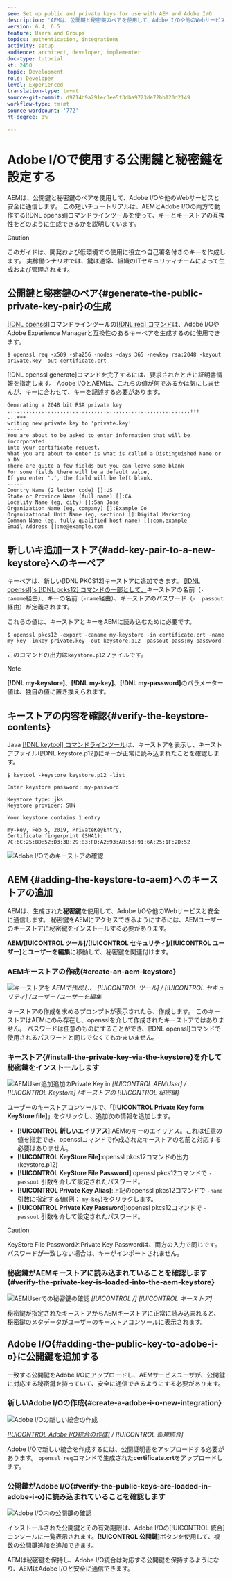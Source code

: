 ```yaml
---
seo: Set up public and private keys for use with AEM and Adobe I/O
description: 'AEMは、公開鍵と秘密鍵のペアを使用して、Adobe I/Oや他のWebサービスと安全に通信します。 この短いチュートリアルでは、AEMとAdobe I/Oの両方で動作するopensslコマンドラインツールを使用して、キーとキーストアの互換性をどのように生成できるかを説明します。 '
version: 6.4, 6.5
feature: Users and Groups
topics: authentication, integrations
activity: setup
audience: architect, developer, implementer
doc-type: tutorial
kt: 2450
topic: Development
role: Developer
level: Experienced
translation-type: tm+mt
source-git-commit: d9714b9a291ec3ee5f3dba9723de72bb120d2149
workflow-type: tm+mt
source-wordcount: '772'
ht-degree: 0%

---
```



# Adobe I/Oで使用する公開鍵と秘密鍵を設定する

AEMは、公開鍵と秘密鍵のペアを使用して、Adobe I/Oや他のWebサービスと安全に通信します。 この短いチュートリアルは、AEMとAdobe I/Oの両方で動作する[!DNL openssl]コマンドラインツールを使って、キーとキーストアの互換性をどのように生成できるかを説明しています。

>[!CAUTION]
>
>このガイドは、開発および低環境での使用に役立つ自己署名付きのキーを作成します。 実稼働シナリオでは、鍵は通常、組織のITセキュリティチームによって生成および管理されます。

## 公開鍵と秘密鍵のペア{#generate-the-public-private-key-pair}の生成

[[!DNL openssl]](https://www.openssl.org/docs/man1.0.2/man1/openssl.html)コマンドラインツールの[[!DNL req] コマンド](https://www.openssl.org/docs/man1.0.2/man1/req.html)は、Adobe I/OやAdobe Experience Managerと互換性のあるキーペアを生成するのに使用できます。

```shell
$ openssl req -x509 -sha256 -nodes -days 365 -newkey rsa:2048 -keyout private.key -out certificate.crt
```

[!DNL openssl generate]コマンドを完了するには、要求されたときに証明書情報を指定します。 Adobe I/OとAEMは、これらの値が何であるかは気にしませんが、キーに合わせて、キーを記述する必要があります。

```
Generating a 2048 bit RSA private key
...........................................................+++
...+++
writing new private key to 'private.key'
-----
You are about to be asked to enter information that will be incorporated
into your certificate request.
What you are about to enter is what is called a Distinguished Name or a DN.
There are quite a few fields but you can leave some blank
For some fields there will be a default value,
If you enter '.', the field will be left blank.
-----
Country Name (2 letter code) []:US
State or Province Name (full name) []:CA
Locality Name (eg, city) []:San Jose
Organization Name (eg, company) []:Example Co
Organizational Unit Name (eg, section) []:Digital Marketing
Common Name (eg, fully qualified host name) []:com.example
Email Address []:me@example.com
```

## 新しいキ追加ーストア{#add-key-pair-to-a-new-keystore}へのキーペア

キーペアは、新しい[!DNL PKCS12]キーストアに追加できます。 [[!DNL openssl]'s [!DNL pcks12] コマンドの一部として、](https://www.openssl.org/docs/man1.0.2/man1/pkcs12.html)キーストアの名前（`-  caname`経由）、キーの名前（`-name`経由）、キーストアのパスワード（`-  passout`経由）が定義されます。

これらの値は、キーストアとキーをAEMに読み込むために必要です。

```shell
$ openssl pkcs12 -export -caname my-keystore -in certificate.crt -name my-key -inkey private.key -out keystore.p12 -passout pass:my-password
```

このコマンドの出力は`keystore.p12`ファイルです。

>[!NOTE]
>
>**[!DNL my-keystore]**、**[!DNL my-key]**、**[!DNL my-password]**&#x200B;のパラメーター値は、独自の値に置き換えられます。

## キーストアの内容を確認{#verify-the-keystore-contents}

Java [[!DNL keytool] コマンドラインツール](https://docs.oracle.com/middleware/1213/wls/SECMG/keytool-summary-appx.htm#SECMG818)は、キーストアを表示し、キーストアファイル([!DNL keystore.p12])にキーが正常に読み込まれたことを確認します。

```shell
$ keytool -keystore keystore.p12 -list

Enter keystore password: my-password

Keystore type: jks
Keystore provider: SUN

Your keystore contains 1 entry

my-key, Feb 5, 2019, PrivateKeyEntry,
Certificate fingerprint (SHA1): 7C:6C:25:BD:52:D3:3B:29:83:FD:A2:93:A8:53:91:6A:25:1F:2D:52
```

![Adobe I/Oでのキーストアの確認](assets/set-up-public-private-keys-for-use-with-aem-and-adobe-io/adobe-io--public-keys.png)

## AEM {#adding-the-keystore-to-aem}へのキーストアの追加

AEMは、生成された&#x200B;**秘密鍵**&#x200B;を使用して、Adobe I/Oや他のWebサービスと安全に通信します。 秘密鍵をAEMにアクセスできるようにするには、AEMユーザーのキーストアに秘密鍵をインストールする必要があります。

**AEM/[!UICONTROL ツール]/[!UICONTROL セキュリティ]/[!UICONTROL ユーザー]**&#x200B;と&#x200B;**ユーザーを編集**&#x200B;に移動して、秘密鍵を関連付けます。

### AEMキーストアの作成{#create-an-aem-keystore}

![キーストアを](assets/set-up-public-private-keys-for-use-with-aem-and-adobe-io/aem--create-keystore.png)
*AEMで作成し、 [!UICONTROL ツール] / [!UICONTROL セキュリティ] /ユーザー  /ユーザーを編集*

キーストアの作成を求めるプロンプトが表示されたら、作成します。 このキーストアはAEMにのみ存在し、opensslを介して作成されたキーストアではありません。 パスワードは任意のものにすることができ、[!DNL openssl]コマンドで使用されるパスワードと同じでなくてもかまいません。

### キーストア{#install-the-private-key-via-the-keystore}を介して秘密鍵をインストールします

![AEMUser追加追加のPrivate Key in ](assets/set-up-public-private-keys-for-use-with-aem-and-adobe-io/aem--add-private-key.png)
*[!UICONTROL AEMUser] / [!UICONTROL Keystore] /キーストアの [!UICONTROL 秘密鍵]*

ユーザーのキーストアコンソールで、「**[!UICONTROL Private Key form KeyStore file]**」をクリックし、追加次の情報を追加します。

* **[!UICONTROL 新しいエイリアス]**:AEMのキーのエイリアス。これは任意の値を指定でき、opensslコマンドで作成されたキーストアの名前と対応する必要はありません。
* **[!UICONTROL KeyStore File]**:openssl pkcs12コマンドの出力(keystore.p12)
* **[!UICONTROL KeyStore File Password]**:openssl pkcs12コマンドで `-passout` 引数を介して設定されたパスワード。
* **[!UICONTROL Private Key Alias]**:上記のopenssl pkcs12コマンドで `-name` 引数に指定する値(例： `my-key`)をクリックします。
* **[!UICONTROL Private Key Password]**:openssl pkcs12コマンドで `-passout` 引数を介して設定されたパスワード。

>[!CAUTION]
>
>KeyStore File PasswordとPrivate Key Passwordは、両方の入力で同じです。 パスワードが一致しない場合は、キーがインポートされません。

### 秘密鍵がAEMキーストアに読み込まれていることを確認します{#verify-the-private-key-is-loaded-into-the-aem-keystore}

![AEMUserでの秘密鍵の確認](assets/set-up-public-private-keys-for-use-with-aem-and-adobe-io/aem--keystore.png)
*[!UICONTROL /]  [!UICONTROL キーストア]*

秘密鍵が指定されたキーストアからAEMキーストアに正常に読み込まれると、秘密鍵のメタデータがユーザーのキーストアコンソールに表示されます。

## Adobe I/O{#adding-the-public-key-to-adobe-i-o}に公開鍵を追加する

一致する公開鍵をAdobe I/Oにアップロードし、AEMサービスユーザが、公開鍵に対応する秘密鍵を持っていて、安全に通信できるようにする必要があります。

### 新しいAdobe I/Oの作成{#create-a-adobe-i-o-new-integration}

![Adobe I/Oの新しい統合の作成](assets/set-up-public-private-keys-for-use-with-aem-and-adobe-io/adobe-io--create-new-integration.png)

*[[!UICONTROL Adobe I/O統合の作成]](https://console.adobe.io/) / [!UICONTROL 新規統合]*

Adobe I/Oで新しい統合を作成するには、公開証明書をアップロードする必要があります。 `openssl req`コマンドで生成された&#x200B;**certificate.crt**&#x200B;をアップロードします。

### 公開鍵がAdobe I/O{#verify-the-public-keys-are-loaded-in-adobe-i-o}に読み込まれていることを確認します

![Adobe I/O内の公開鍵の確認](assets/set-up-public-private-keys-for-use-with-aem-and-adobe-io/adobe-io--public-keys.png)

インストールされた公開鍵とその有効期限は、Adobe I/Oの[!UICONTROL 統合]コンソールに一覧表示されます。**[!UICONTROL 公開鍵]**&#x200B;ボタンを使用して、複数の公開鍵追加を追加できます。

AEMは秘密鍵を保持し、Adobe I/O統合は対応する公開鍵を保持するようになり、AEMはAdobe I/Oと安全に通信できます。
